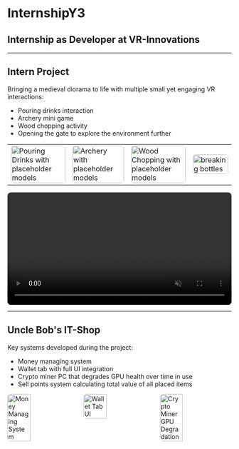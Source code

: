 # InternshipY3

## Internship as Developer at VR-Innovations

---

## Intern Project

Bringing a medieval diorama to life with multiple small yet engaging VR interactions:

- Pouring drinks interaction
- Archery mini game
- Wood chopping activity
- Opening the gate to explore the environment further

<table>
  <tr>
    <td><img src="Assets/InternProject/bottle02.gif" alt="Pouring Drinks with placeholder models" style="width: 100%; border-radius: 6px;" /></td>
    <td><img src="Assets/InternProject/Archery.02.gif" alt="Archery with placeholder models" style="width: 100%; border-radius: 6px;" /></td>
    <td><img src="Assets/InternProject/axe.02.gif" alt="Wood Chopping with placeholder models" style="width: 100%; border-radius: 6px;" /></td>
    <td><img src="Assets/InternProject/bottle03.gif" alt="breaking bottles" style="width: 100%; border-radius: 6px;" /></td>
  </tr>
</table>

<video controls autoplay muted loop style="width: 100%; max-width: 640px; border-radius: 8px;">
  <source src="videos/end_result.mp4" type="video/mp4" />
  Your browser does not support the video tag.
</video>

---

## Uncle Bob's IT-Shop

Key systems developed during the project:

- Money managing system
- Wallet tab with full UI integration
- Crypto miner PC that degrades GPU health over time in use
- Sell points system calculating total value of all placed items

<div style="display: flex; justify-content: space-between; gap: 10px; margin-top: 1em;">
  <img src="gifs/money_system.gif" alt="Money Managing System" style="width: 32%; border-radius: 6px;" />
  <img src="gifs/wallet_ui.gif" alt="Wallet Tab UI" style="width: 32%; border-radius: 6px;" />
  <img src="gifs/crypto_miner.gif" alt="Crypto Miner GPU Degradation" style="width: 32%; border-radius: 6px;" />
</div>
